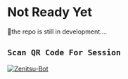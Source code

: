 # Not Ready Yet

🦄the repo is still in development....

## `Scan QR Code For Session`
[![Zenitsu-Bot](https://repl.it/badge/github/quiec/whatsasena)](https://replit.com/@deepakbots/ZenitsuBot2-Multi-Device-Qr-Code-Generator?output%20only=1&lite=1#index.js)




